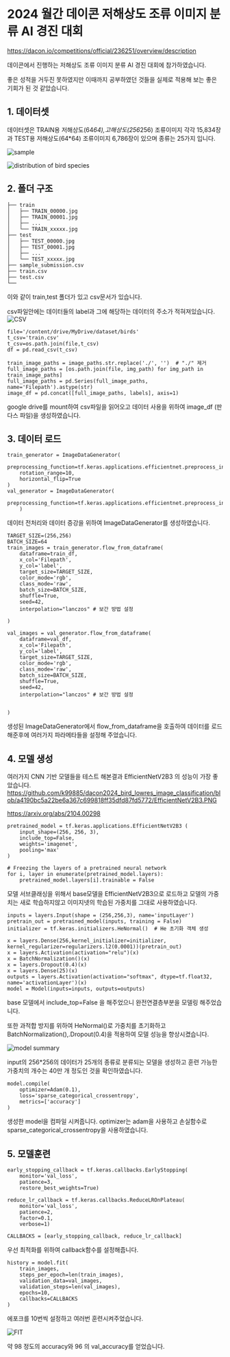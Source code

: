# 2024 월간 데이콘 저해상도 조류 이미지 분류 AI 경진 대회

<https://dacon.io/competitions/official/236251/overview/description>

데이콘에서 진행하는 저해상도 조류 이미지 분류 AI 경진 대회에 참가하였습니다.

좋은 성적을 거두진 못하였지만 이때까지 공부하였던 것들을 실제로 적용해 보는 좋은 기회가 된 것 같았습니다.

## 1. 데이터셋
데이터셋은 TRAIN용 저해상도(64*64),고해상도(256*256) 조류이미지 각각 15,834장과 TEST용 저해상도(64*64) 조류이미지 6,786장이 있으며 종류는 25가지 입니다.

![sample](https://github.com/k99885/dacon2024_bird_lowres_image_classification/assets/157681578/caf51a63-11b6-40ba-9c82-aadb6b0d172f)

![distribution of bird species](https://github.com/k99885/dacon2024_bird_lowres_image_classification/assets/157681578/c10055e1-df92-4bd1-a068-8a10847f4657)

## 2. 폴더 구조
```
├── train
│   ├── TRAIN_00000.jpg
│   ├── TRAIN_00001.jpg
│   ├── ...
│   └── TRAIN_xxxxx.jpg
├── test
│   ├── TEST_00000.jpg
│   ├── TEST_00001.jpg
│   ├── ...
│   └── TEST_xxxxx.jpg
├── sample_submission.csv
├── train.csv
├── test.csv
└── 
```
이와 같이 train,test 폴더가 있고 csv문서가 있습니다. 

csv파일안에는 데이터들의 label과 그에 해당하는 데이터의 주소가 적혀져있습니다.
![CSV](https://github.com/k99885/dacon2024_bird_lowres_image_classification/assets/157681578/9ad91819-2a45-4a31-93ab-b3af228d3203)

```
file='/content/drive/MyDrive/dataset/birds'
t_csv='train.csv'
t_csv=os.path.join(file,t_csv)
df = pd.read_csv(t_csv)

train_image_paths = image_paths.str.replace('./', '')  # "./" 제거
full_image_paths = [os.path.join(file, img_path) for img_path in train_image_paths]
full_image_paths = pd.Series(full_image_paths, name='Filepath').astype(str)
image_df = pd.concat([full_image_paths, labels], axis=1)
```
google drive를 mount하여 csv파일을 읽어오고 데이터 사용을 위하여 image_df (판다스 파일)을 생성하였습니다.

## 3. 데이터 로드
```
train_generator = ImageDataGenerator(
    preprocessing_function=tf.keras.applications.efficientnet.preprocess_input,
    rotation_range=10,
    horizontal_flip=True
)
val_generator = ImageDataGenerator(
    preprocessing_function=tf.keras.applications.efficientnet.preprocess_input,
    )
```
데이터 전처리와 데이터 증강을 위하여 ImageDataGenerator를 생성하였습니다.

```
TARGET_SIZE=(256,256)
BATCH_SIZE=64
train_images = train_generator.flow_from_dataframe(
    dataframe=train_df,
    x_col='Filepath',
    y_col='label',
    target_size=TARGET_SIZE,
    color_mode='rgb',
    class_mode='raw',
    batch_size=BATCH_SIZE,
    shuffle=True,
    seed=42,
    interpolation="lanczos" # 보간 방법 설정

)

val_images = val_generator.flow_from_dataframe(
    dataframe=val_df,
    x_col='Filepath',
    y_col='label',
    target_size=TARGET_SIZE,
    color_mode='rgb',
    class_mode='raw',
    batch_size=BATCH_SIZE,
    shuffle=True,
    seed=42,
    interpolation="lanczos" # 보간 방법 설정


)
```
생성된 ImageDataGenerator에서 flow_from_dataframe을 호출하여 데이터를 로드해준후에 여러가지 파라메타들을 설정해 주었습니다.

## 4. 모델 생성
여러가지 CNN 기반 모델들을 테스트 해본결과 EfficientNetV2B3 의 성능이 가장 좋았습니다.
<https://github.com/k99885/dacon2024_bird_lowres_image_classification/blob/a4190bc5a22be6a367c699818ff35dfd87fd5772/EfficientNetV2B3.PNG>

<https://arxiv.org/abs/2104.00298>

```
pretrained_model = tf.keras.applications.EfficientNetV2B3 (
    input_shape=(256, 256, 3),
    include_top=False,
    weights='imagenet',
    pooling='max'
)

# Freezing the layers of a pretrained neural network
for i, layer in enumerate(pretrained_model.layers):
    pretrained_model.layers[i].trainable = False
```
모델 서브클래싱을 위해서 base모델을 EfficientNetV2B3으로 로드하고 모델의 가중치는 새로 학습하지않고 이미지넷의 학습된 가중치를 그대로 사용하였습니다.
```
inputs = layers.Input(shape = (256,256,3), name='inputLayer')
pretrain_out = pretrained_model(inputs, training = False)
initializer = tf.keras.initializers.HeNormal()  # He 초기화 객체 생성

x = layers.Dense(256,kernel_initializer=initializer, kernel_regularizer=regularizers.l2(0.0001))(pretrain_out)
x = layers.Activation(activation="relu")(x)
x = BatchNormalization()(x)
x = layers.Dropout(0.4)(x)
x = layers.Dense(25)(x)
outputs = layers.Activation(activation="softmax", dtype=tf.float32, name='activationLayer')(x)
model = Model(inputs=inputs, outputs=outputs)
```
base 모델에서 include_top=False 을 해주었으니 완전연결층부분을 모델링 해주었습니다.

또한 과적합 방지를 위하여 HeNormal()로 가중치를 초기화하고 BatchNormalization(),.Dropout(0.4)을 적용하여 모델 성능을 향상시켰습니다.

![model summary](https://github.com/k99885/dacon2024_bird_lowres_image_classification/assets/157681578/98bb5460-1588-49a7-876d-588b58a70d9a)

input의 256*256의 데이터가 25개의 종류로 분류되는 모델을 생성하고 훈련 가능한 가중치의 개수는 40만 개 정도인 것을 확인하였습니다.

```
model.compile(
    optimizer=Adam(0.1),
    loss='sparse_categorical_crossentropy',
    metrics=['accuracy']
)
```
생성한 model을 컴파일 시켜줍니다. optimizer는 adam을 사용하고 손실함수로 sparse_categorical_crossentropy을 사용하였습니다.

## 5. 모델훈련

```
early_stopping_callback = tf.keras.callbacks.EarlyStopping(
    monitor='val_loss',
    patience=3,
    restore_best_weights=True)

reduce_lr_callback = tf.keras.callbacks.ReduceLROnPlateau(
    monitor='val_loss',
    patience=2,
    factor=0.1,
    verbose=1)

CALLBACKS = [early_stopping_callback, reduce_lr_callback]
```
우선 최적화를 위하여 callback함수를 설정해줍니다.
```
history = model.fit(
    train_images,
    steps_per_epoch=len(train_images),
    validation_data=val_images,
    validation_steps=len(val_images),
    epochs=10,
    callbacks=CALLBACKS
)
```
에포크를 10번씩 설정하고 여러번 훈련시켜주었습니다.

![FIT](https://github.com/k99885/dacon2024_bird_lowres_image_classification/assets/157681578/e42c1ed3-407c-4123-b87a-e33d47f18ad2)

약 98 정도의 accuracy와 96 의 val_accuracy를 얻었습니다.



